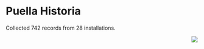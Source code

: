 # Puella Historia

Collected 742 records from 28 installations.

<p align="right"><img src="https://xn--80aalyho.xn--p1ai/magireco/NAgitan/img/kagome.png" /></p>
